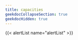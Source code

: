 ```yaml
---
title: capacities
geekdocCollapseSection: true
geekdocHidden: true
---
```


{{< alertList name="alertList" >}}